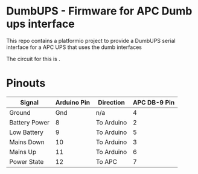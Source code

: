 DumbUPS - Firmware for APC Dumb ups interface
=====================

This repo contains a platformio project to provide a DumbUPS serial interface for a APC UPS that uses the dumb interfaces

The circuit for this is <schematic>. 

Pinouts
=

|Signal | Arduino Pin | Direction | APC DB-9 Pin | 
|-------|-------------|-----------|--------------|
|Ground | Gnd | n/a | 4 |
|Battery Power| 8 | To Arduino | 2 
|Low Battery|9| To Arduino | 5
|Mains Down|10| To Arduino | 3
|Mains Up|11| To Arduino |6 
|Power State|12| To APC | 7
